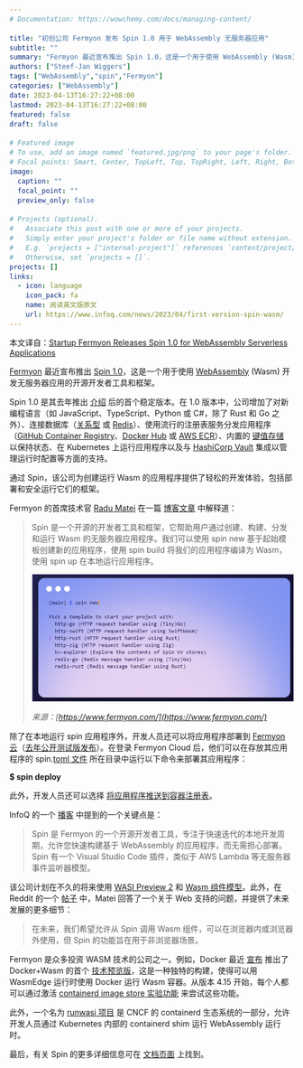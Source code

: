 ```yaml
---
# Documentation: https://wowchemy.com/docs/managing-content/

title: "初创公司 Fermyon 发布 Spin 1.0 用于 WebAssembly 无服务器应用"
subtitle: ""
summary: "Fermyon 最近宣布推出 Spin 1.0，这是一个用于使用 WebAssembly (Wasm) 开发无服务器应用的开源开发者工具和框架。"
authors: ["Steef-Jan Wiggers"]
tags: ["WebAssembly","spin","Fermyon"]
categories: ["WebAssembly"]
date: 2023-04-13T16:27:22+08:00
lastmod: 2023-04-13T16:27:22+08:00
featured: false
draft: false

# Featured image
# To use, add an image named `featured.jpg/png` to your page's folder.
# Focal points: Smart, Center, TopLeft, Top, TopRight, Left, Right, BottomLeft, Bottom, BottomRight.
image:
  caption: ""
  focal_point: ""
  preview_only: false

# Projects (optional).
#   Associate this post with one or more of your projects.
#   Simply enter your project's folder or file name without extension.
#   E.g. `projects = ["internal-project"]` references `content/project/deep-learning/index.md`.
#   Otherwise, set `projects = []`.
projects: []
links:
  - icon: language
    icon_pack: fa
    name: 阅读英文版原文
    url: https://www.infoq.com/news/2023/04/first-version-spin-wasm/
---
```


本文译自：[Startup Fermyon Releases Spin 1.0 for WebAssembly Serverless Applications](https://www.notion.so/Startup-Fermyon-Releases-Spin-1-0-for-WebAssembly-Serverless-Applications-4e9b1daa3f8b431193ecd4ea30e40404) 

[Fermyon](https://www.fermyon.com/) 最近宣布推出 [Spin 1.0](https://github.com/fermyon/spin/releases/tag/v1.0.0)，这是一个用于使用 [WebAssembly](https://webassembly.org/) (Wasm) 开发无服务器应用的开源开发者工具和框架。

Spin 1.0 是其去年推出 [介绍](https://www.fermyon.com/blog/introducing-spin) 后的首个稳定版本。在 1.0 版本中，公司增加了对新编程语言（如 JavaScript、TypeScript、Python 或 C#，除了 Rust 和 Go 之外）、连接数据库（[关系型](https://developer.fermyon.com/spin/rdbms-storage) 或 [Redis](https://developer.fermyon.com/spin/redis-outbound)）、使用流行的注册表服务分发应用程序（[GitHub Container Registry](https://ghcr.io/)、[Docker Hub](https://hub.docker.com/) 或 [AWS ECR](https://aws.amazon.com/ecr/)）、内置的 [键值存储](https://developer.fermyon.com/spin/kv-store) 以保持状态、在 Kubernetes 上运行应用程序以及与 [HashiCorp Vault](https://www.hashicorp.com/products/vault) 集成以管理运行时配置等方面的支持。

通过 Spin，该公司为创建运行 Wasm 的应用程序提供了轻松的开发体验，包括部署和安全运行它们的框架。

Fermyon 的首席技术官 [Radu Matei](https://twitter.com/matei_radu) 在一篇 [博客文章](https://www.fermyon.com/blog/introducing-spin-v1) 中解释道：

> Spin 是一个开源的开发者工具和框架，它帮助用户通过创建、构建、分发和运行 Wasm 的无服务器应用程序。我们可以使用 spin new 基于起始模板创建新的应用程序，使用 spin build 将我们的应用程序编译为 Wasm，使用 spin up 在本地运行应用程序。
>
>
> ![](spin.png)
>
> *来源：[https://www.fermyon.com/](https://www.fermyon.com/)*

除了在本地运行 spin 应用程序外，开发人员还可以将应用程序部署到 [Fermyon 云](https://www.fermyon.com/cloud)（[去年公开测试版发布](https://www.infoq.com/news/2022/11/Fermyon-cloud-webassembly/)）。在登录 Fermyon Cloud 后，他们可以在存放其应用程序的 spin.[toml 文件](https://toml.io/en/) 所在目录中运行以下命令来部署其应用程序：

**$ spin deploy**

此外，开发人员还可以选择 [将应用程序推送到容器注册表](https://developer.fermyon.com/spin/distributing-apps)。

InfoQ 的一个 [播客](https://www.infoq.com/podcasts/cloud-computing-web-assembly/) 中提到的一个关键点是：

> Spin 是 Fermyon 的一个开源开发者工具，专注于快速迭代的本地开发周期，允许您快速构建基于 WebAssembly 的应用程序，而无需担心部署。Spin 有一个 Visual Studio Code 插件，类似于 AWS Lambda 等无服务器事件监听器模型。

该公司计划在不久的将来使用 [WASI Preview 2](https://github.com/bytecodealliance/preview2-prototyping) 和 [Wasm 组件模型](https://www.fermyon.com/blog/webassembly-component-model)。此外，在 Reddit 的一个 [帖子](https://www.reddit.com/r/WebAssembly/comments/123m4md/introducing_spin_10_the_developer_tool_for/) 中，Matei 回答了一个关于 Web 支持的问题，并提供了未来发展的更多细节：

> 在未来，我们希望允许从 Spin 调用 Wasm 组件，可以在浏览器内或浏览器外使用，但 Spin 的功能旨在用于非浏览器场景。

Fermyon 是众多投资 WASM 技术的公司之一。例如，Docker 最近 [宣布](https://www.docker.com/blog/announcing-dockerwasm-technical-preview-2/) 推出了 Docker+Wasm 的首个 [技术预览版](https://www.docker.com/blog/docker-wasm-technical-preview/)，这是一种独特的构建，使得可以用 WasmEdge 运行时使用 Docker 运行 Wasm 容器。从版本 4.15 开始，每个人都可以通过激活 [containerd image store 实验功能](https://docs.docker.com/desktop/wasm/) 来尝试这些功能。

此外，一个名为 [runwasi 项目](https://github.com/containerd/runwasi) 是 CNCF 的 containerd 生态系统的一部分，允许开发人员通过 Kubernetes 内部的 containerd shim 运行 WebAssembly 运行时。

最后，有关 Spin 的更多详细信息可在 [文档页面](https://developer.fermyon.com/spin/quickstart) 上找到。
